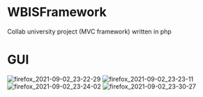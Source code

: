 # WBISFramework

Collab university project (MVC framework) written in php

# GUI

![firefox_2021-09-02_23-22-29](https://user-images.githubusercontent.com/82712969/131919073-0b6b1f66-0b77-467b-94ba-cbb538d0fe45.png)
![firefox_2021-09-02_23-23-11](https://user-images.githubusercontent.com/82712969/131919077-6996a037-cdc3-472d-9dae-bb4076f61747.png)
![firefox_2021-09-02_23-24-02](https://user-images.githubusercontent.com/82712969/131919085-58283bce-eff7-46a7-a36a-a6d765bf96bf.png)
![firefox_2021-09-02_23-30-27](https://user-images.githubusercontent.com/82712969/131919087-bc3dbaaa-fbb9-4138-9592-451d406bc140.png)

